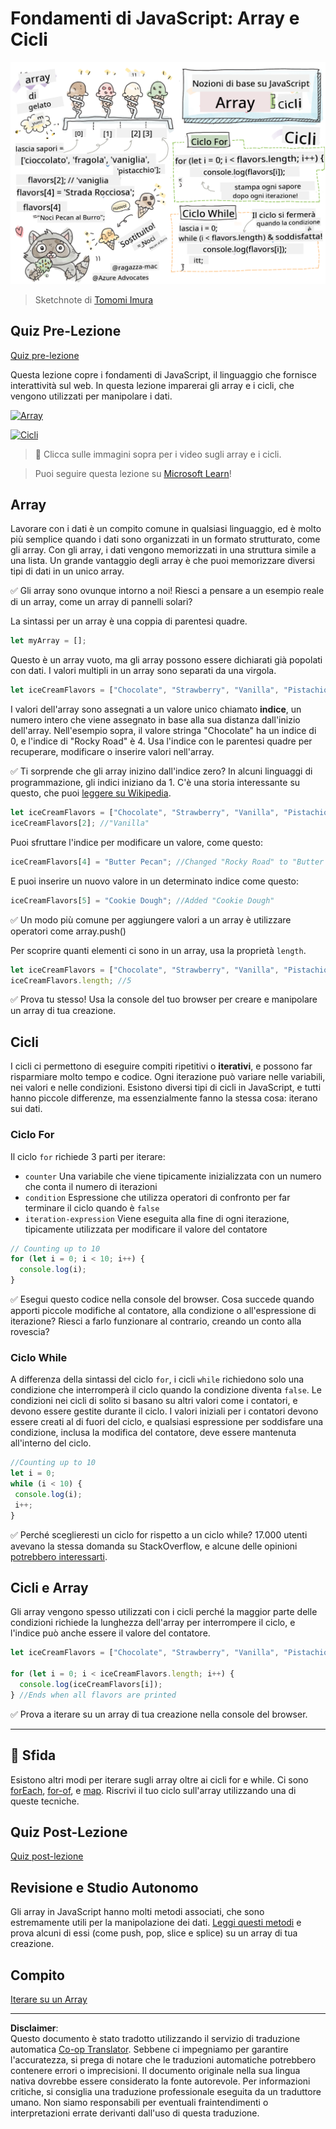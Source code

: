 <!--
CO_OP_TRANSLATOR_METADATA:
{
  "original_hash": "9029f96b0e034839c1799f4595e4bb66",
  "translation_date": "2025-08-29T00:10:49+00:00",
  "source_file": "2-js-basics/4-arrays-loops/README.md",
  "language_code": "it"
}
-->
# Fondamenti di JavaScript: Array e Cicli

![Fondamenti di JavaScript - Array](../../../../translated_images/webdev101-js-arrays.439d7528b8a294558d0e4302e448d193f8ad7495cc407539cc81f1afe904b470.it.png)
> Sketchnote di [Tomomi Imura](https://twitter.com/girlie_mac)

## Quiz Pre-Lezione
[Quiz pre-lezione](https://ff-quizzes.netlify.app/web/quiz/13)

Questa lezione copre i fondamenti di JavaScript, il linguaggio che fornisce interattività sul web. In questa lezione imparerai gli array e i cicli, che vengono utilizzati per manipolare i dati.

[![Array](https://img.youtube.com/vi/1U4qTyq02Xw/0.jpg)](https://youtube.com/watch?v=1U4qTyq02Xw "Array")

[![Cicli](https://img.youtube.com/vi/Eeh7pxtTZ3k/0.jpg)](https://www.youtube.com/watch?v=Eeh7pxtTZ3k "Cicli")

> 🎥 Clicca sulle immagini sopra per i video sugli array e i cicli.

> Puoi seguire questa lezione su [Microsoft Learn](https://docs.microsoft.com/learn/modules/web-development-101-arrays/?WT.mc_id=academic-77807-sagibbon)!

## Array

Lavorare con i dati è un compito comune in qualsiasi linguaggio, ed è molto più semplice quando i dati sono organizzati in un formato strutturato, come gli array. Con gli array, i dati vengono memorizzati in una struttura simile a una lista. Un grande vantaggio degli array è che puoi memorizzare diversi tipi di dati in un unico array.

✅ Gli array sono ovunque intorno a noi! Riesci a pensare a un esempio reale di un array, come un array di pannelli solari?

La sintassi per un array è una coppia di parentesi quadre.

```javascript
let myArray = [];
```

Questo è un array vuoto, ma gli array possono essere dichiarati già popolati con dati. I valori multipli in un array sono separati da una virgola.

```javascript
let iceCreamFlavors = ["Chocolate", "Strawberry", "Vanilla", "Pistachio", "Rocky Road"];
```

I valori dell'array sono assegnati a un valore unico chiamato **indice**, un numero intero che viene assegnato in base alla sua distanza dall'inizio dell'array. Nell'esempio sopra, il valore stringa "Chocolate" ha un indice di 0, e l'indice di "Rocky Road" è 4. Usa l'indice con le parentesi quadre per recuperare, modificare o inserire valori nell'array.

✅ Ti sorprende che gli array inizino dall'indice zero? In alcuni linguaggi di programmazione, gli indici iniziano da 1. C'è una storia interessante su questo, che puoi [leggere su Wikipedia](https://en.wikipedia.org/wiki/Zero-based_numbering).

```javascript
let iceCreamFlavors = ["Chocolate", "Strawberry", "Vanilla", "Pistachio", "Rocky Road"];
iceCreamFlavors[2]; //"Vanilla"
```

Puoi sfruttare l'indice per modificare un valore, come questo:

```javascript
iceCreamFlavors[4] = "Butter Pecan"; //Changed "Rocky Road" to "Butter Pecan"
```

E puoi inserire un nuovo valore in un determinato indice come questo:

```javascript
iceCreamFlavors[5] = "Cookie Dough"; //Added "Cookie Dough"
```

✅ Un modo più comune per aggiungere valori a un array è utilizzare operatori come array.push()

Per scoprire quanti elementi ci sono in un array, usa la proprietà `length`.

```javascript
let iceCreamFlavors = ["Chocolate", "Strawberry", "Vanilla", "Pistachio", "Rocky Road"];
iceCreamFlavors.length; //5
```

✅ Prova tu stesso! Usa la console del tuo browser per creare e manipolare un array di tua creazione.

## Cicli

I cicli ci permettono di eseguire compiti ripetitivi o **iterativi**, e possono far risparmiare molto tempo e codice. Ogni iterazione può variare nelle variabili, nei valori e nelle condizioni. Esistono diversi tipi di cicli in JavaScript, e tutti hanno piccole differenze, ma essenzialmente fanno la stessa cosa: iterano sui dati.

### Ciclo For

Il ciclo `for` richiede 3 parti per iterare:
- `counter` Una variabile che viene tipicamente inizializzata con un numero che conta il numero di iterazioni
- `condition` Espressione che utilizza operatori di confronto per far terminare il ciclo quando è `false`
- `iteration-expression` Viene eseguita alla fine di ogni iterazione, tipicamente utilizzata per modificare il valore del contatore
  
```javascript
// Counting up to 10
for (let i = 0; i < 10; i++) {
  console.log(i);
}
```

✅ Esegui questo codice nella console del browser. Cosa succede quando apporti piccole modifiche al contatore, alla condizione o all'espressione di iterazione? Riesci a farlo funzionare al contrario, creando un conto alla rovescia?

### Ciclo While

A differenza della sintassi del ciclo `for`, i cicli `while` richiedono solo una condizione che interromperà il ciclo quando la condizione diventa `false`. Le condizioni nei cicli di solito si basano su altri valori come i contatori, e devono essere gestite durante il ciclo. I valori iniziali per i contatori devono essere creati al di fuori del ciclo, e qualsiasi espressione per soddisfare una condizione, inclusa la modifica del contatore, deve essere mantenuta all'interno del ciclo.

```javascript
//Counting up to 10
let i = 0;
while (i < 10) {
 console.log(i);
 i++;
}
```

✅ Perché sceglieresti un ciclo for rispetto a un ciclo while? 17.000 utenti avevano la stessa domanda su StackOverflow, e alcune delle opinioni [potrebbero interessarti](https://stackoverflow.com/questions/39969145/while-loops-vs-for-loops-in-javascript).

## Cicli e Array

Gli array vengono spesso utilizzati con i cicli perché la maggior parte delle condizioni richiede la lunghezza dell'array per interrompere il ciclo, e l'indice può anche essere il valore del contatore.

```javascript
let iceCreamFlavors = ["Chocolate", "Strawberry", "Vanilla", "Pistachio", "Rocky Road"];

for (let i = 0; i < iceCreamFlavors.length; i++) {
  console.log(iceCreamFlavors[i]);
} //Ends when all flavors are printed
```

✅ Prova a iterare su un array di tua creazione nella console del browser. 

---

## 🚀 Sfida

Esistono altri modi per iterare sugli array oltre ai cicli for e while. Ci sono [forEach](https://developer.mozilla.org/docs/Web/JavaScript/Reference/Global_Objects/Array/forEach), [for-of](https://developer.mozilla.org/docs/Web/JavaScript/Reference/Statements/for...of), e [map](https://developer.mozilla.org/docs/Web/JavaScript/Reference/Global_Objects/Array/map). Riscrivi il tuo ciclo sull'array utilizzando una di queste tecniche.

## Quiz Post-Lezione
[Quiz post-lezione](https://ff-quizzes.netlify.app/web/quiz/14)

## Revisione e Studio Autonomo

Gli array in JavaScript hanno molti metodi associati, che sono estremamente utili per la manipolazione dei dati. [Leggi questi metodi](https://developer.mozilla.org/docs/Web/JavaScript/Reference/Global_Objects/Array) e prova alcuni di essi (come push, pop, slice e splice) su un array di tua creazione.

## Compito

[Iterare su un Array](assignment.md)

---

**Disclaimer**:  
Questo documento è stato tradotto utilizzando il servizio di traduzione automatica [Co-op Translator](https://github.com/Azure/co-op-translator). Sebbene ci impegniamo per garantire l'accuratezza, si prega di notare che le traduzioni automatiche potrebbero contenere errori o imprecisioni. Il documento originale nella sua lingua nativa dovrebbe essere considerato la fonte autorevole. Per informazioni critiche, si consiglia una traduzione professionale eseguita da un traduttore umano. Non siamo responsabili per eventuali fraintendimenti o interpretazioni errate derivanti dall'uso di questa traduzione.